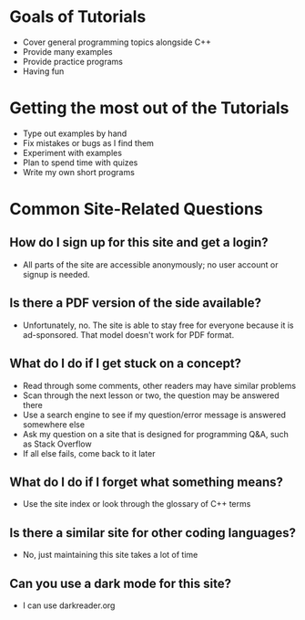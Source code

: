 # Goals of Tutorials
- Cover general programming topics alongside C++
- Provide many examples
- Provide practice programs
- Having fun

# Getting the most out of the Tutorials
- Type out examples by hand
- Fix mistakes or bugs as I find them
- Experiment with examples
- Plan to spend time with quizes
- Write my own short programs

# Common Site-Related Questions
## How do I sign up for this site and get a login?
- All parts of the site are accessible anonymously; no user account or signup is needed.

## Is there a PDF version of the side available?
- Unfortunately, no. The site is able to stay free for everyone because it is ad-sponsored. That model doesn't work for PDF format.

## What do I do if I get stuck on a concept?
- Read through some comments, other readers may have similar problems
- Scan through the next lesson or two, the question may be answered there
- Use a search engine to see if my question/error message is answered somewhere else
- Ask my question on a site that is designed for programming Q&A, such as Stack Overflow
- If all else fails, come back to it later

## What do I do if I forget what something means?
- Use the site index or look through the glossary of C++ terms

## Is there a similar site for other coding languages?
- No, just maintaining this site takes a lot of time

## Can you use a dark mode for this site?
- I can use darkreader.org
